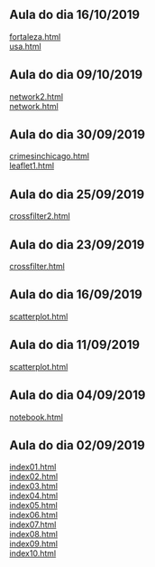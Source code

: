 ## Aula do dia 16/10/2019

[fortaleza.html](d3_color/exercicio2/index.html)<br>
[usa.html](d3_color/exercicio1/index.html)<br>

## Aula do dia 09/10/2019

[network2.html](d3_network2/index.html)<br>
[network.html](d3_network/index.html)<br>

## Aula do dia 30/09/2019

[crimesinchicago.html](d3_leaflet2/index.html)<br>
[leaflet1.html](d3_leaflet/index.html)<br>

## Aula do dia 25/09/2019

[crossfilter2.html](d3_crossfilter2/index.html)<br>

## Aula do dia 23/09/2019

[crossfilter.html](d3_crossfilter/index.html)<br>

## Aula do dia 16/09/2019

[scatterplot.html](d3_update/scatterplot.html)<br>

## Aula do dia 11/09/2019

[scatterplot.html](d3_scale/scatterplot.html)<br>

## Aula do dia 04/09/2019

[notebook.html](d3_intro/notebook.html)<br>

## Aula do dia 02/09/2019

[index01.html](basic/index01.html)<br>
[index02.html](basic/index02.html)<br>
[index03.html](basic/index03.html)<br>
[index04.html](basic/index04.html)<br>
[index05.html](basic/index05.html)<br>
[index06.html](basic/index06.html)<br>
[index07.html](basic/index07.html)<br>
[index08.html](basic/index08.html)<br>
[index09.html](basic/index09.html)<br>
[index10.html](basic/index10.html)<br>
